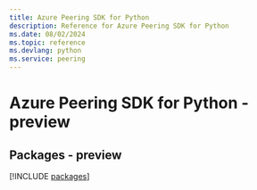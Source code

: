 ```yaml
---
title: Azure Peering SDK for Python
description: Reference for Azure Peering SDK for Python
ms.date: 08/02/2024
ms.topic: reference
ms.devlang: python
ms.service: peering
---
```

# Azure Peering SDK for Python - preview
## Packages - preview
[!INCLUDE [packages](peering-index.md)]